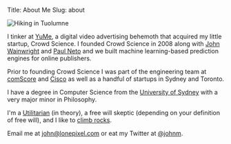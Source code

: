 Title: About Me
Slug: about

![Hiking in Tuolumne](https://31.media.tumblr.com/60d6a3c1e87be2317525fbf093bad44c/tumblr_inline_mzny70hYXV1qz6gos.jpg)

I tinker at [YuMe](http://www.yume.com), a digital video advertising behemoth that acquired my little startup, Crowd Science. I founded Crowd Science in 2008 along with [John Wainwright](http://en.wikipedia.org/wiki/John_Wainwright_(computer_scientist)) and [Paul Neto](http://blog.paulneto.com) and we built machine learning-based prediction engines for online publishers.

Prior to founding Crowd Science I was part of the engineering team at [comScore](http://www.comscore.com/) and [Cisco](http://www.cisco.com) as well as a handful of startups in Sydney and Toronto.

I have a degree in Computer Science from the [University of Sydney](http://www.usyd.edu.au/) with a very major minor in Philosophy.

I'm a [Utilitarian](http://en.wikipedia.org/wiki/Peter_Singer) (in theory), a free will skeptic (depending on your definition of free will), and I like to [climb rocks](http://www.flickr.com/photos/johnmartin78/sets/72157634961327591/).

Email me at [john@lonepixel.com](mailto:john@lonepixel.com) or eat my Twitter at [@johnm](http://twitter.com/johnm).
